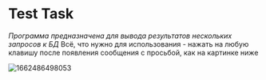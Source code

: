 # Test Task

*Программа предназначена для вывода результатов нескольких запросов к БД*
Всё, что нужно для использования - нажать на любую клавишу после появления сообщения с просьбой, как на картинке ниже

![1662486498053](image/Readme/1662486498053.png)